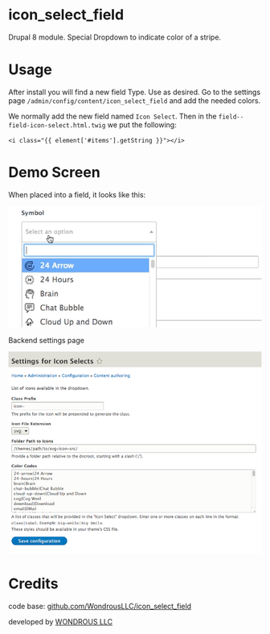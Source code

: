 # icon_select_field

Drupal 8 module. Special Dropdown to indicate color of a stripe.

# Usage

After install you will find a new field Type. Use as desired.
Go to the settings page `/admin/config/content/icon_select_field` and add the needed colors.

We normally add the new field named `Icon Select`.
Then in the `field--field-icon-select.html.twig` we put the following:

``` twig
<i class="{{ element['#items'].getString }}"></i>
```

# Demo Screen

When placed into a field, it looks like this:

![](docs/icon-select-field-demo.gif)

Backend settings page

![](docs/icon-select-settings-page.png)

# Credits

code base: [github.com/WondrousLLC/icon_select_field](https://github.com/WondrousLLC/icon_select_field/)

developed by [WONDROUS LLC](https://www.wearewondrous.com/)
